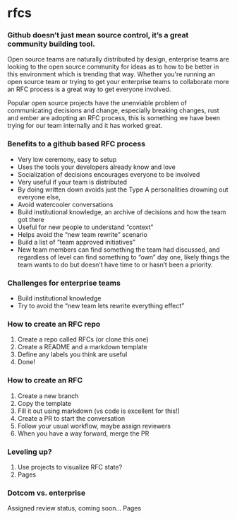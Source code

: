 # rfcs

### Github doesn’t just mean source control, it’s a great community building tool.

Open source teams are naturally distributed by design, enterprise teams are looking to the 
open source community for ideas as to how to be better in this environment which is trending 
that way. Whether you're running an open source team or trying to get your enterprise teams to 
collaborate more an RFC process is a great way to get everyone involved.

Popular open source projects have the unenviable problem of communicating decisions and change, 
especially breaking changes, rust and ember are adopting an RFC process, this is something 
we have been trying for our team internally and it has worked great.

### Benefits to a github based RFC process

* Very low ceremony, easy to setup
* Uses the tools your developers already know and love
* Socialization of decisions encourages everyone to be involved
* Very useful if your team is distributed
* By doing written down avoids just the Type A personalities drowning out everyone else, <anecdote>
* Avoid watercooler conversations
* Build institutional knowledge, an archive of decisions and how the team got there
* Useful for new people to understand “context”
* Helps avoid the “new team rewrite” scenario
* Build a list of “team approved initiatives”
* New team members can find something the team had discussed, and regardless of level can find something to “own” day one, likely things the team wants to do but doesn’t have time to or hasn’t been a priority. 

### Challenges for enterprise teams

* Build institutional knowledge
* Try to avoid the “new team lets rewrite everything effect”

### How to create an RFC repo

1. Create a repo called RFCs (or clone this one)
1. Create a README and a markdown template
1. Define any labels you think are useful
1. Done!

### How to create an RFC

1. Create a new branch
1. Copy the template
1. Fill it out using markdown (vs code is excellent for this!)
1. Create a PR to start the conversation
1. Follow your usual workflow, maybe assign reviewers
1. When you have a way forward, merge the PR

### Leveling up?

1. Use projects to visualize RFC state?
1. Pages

### Dotcom vs. enterprise

Assigned review status, coming soon…
Pages
